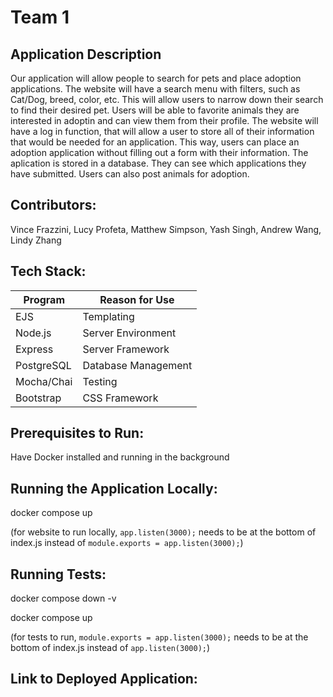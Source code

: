 # Team 1  

## Application Description  
Our application will allow people to search for pets and place adoption applications. The website will have a search menu with filters, such as Cat/Dog, breed, color, etc. This will allow users to narrow down their search to find their desired pet. Users will be able to favorite animals they are interested in adoptin and can view them from their profile. The website will have a log in function, that will allow a user to store all of their information that would be needed for an application. This way, users can place an adoption application without filling out a form with their information. The aplication is stored in a database. They can see which applications they have submitted. Users can also post animals for adoption.  
 
## Contributors:   
Vince Frazzini, Lucy Profeta, Matthew Simpson, Yash Singh, Andrew Wang, Lindy Zhang  

## Tech Stack:  

| Program | Reason for Use |
| --- | --- |
| EJS | Templating |
| Node.js | Server Environment |
| Express | Server Framework |
| PostgreSQL | Database Management |
| Mocha/Chai | Testing | 
| Bootstrap | CSS Framework |

## Prerequisites to Run: 
Have Docker installed and running in the background

## Running the Application Locally:  
docker compose up

(for website to run locally, `app.listen(3000);` needs to be at the bottom of index.js instead of `module.exports = app.listen(3000);`)

## Running Tests: 
docker compose down -v

docker compose up

(for tests to run, `module.exports = app.listen(3000);` needs to be at the bottom of index.js instead of `app.listen(3000);`)

## Link to Deployed Application:  
